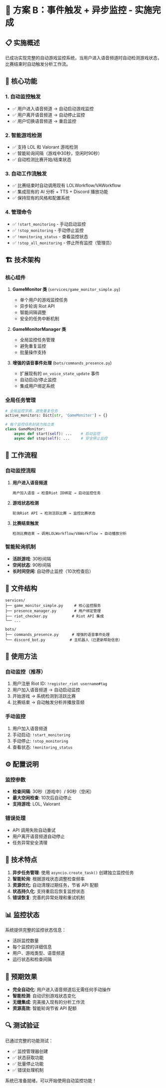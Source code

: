 # 🥈 方案 B：事件触发 + 异步监控 - 实施完成

## 📋 实施概述

已成功实现完整的自动游戏监控系统，当用户进入语音频道时自动检测游戏状态，比赛结束时自动触发分析工作流。

## 🎯 核心功能

### 1. **自动监控触发**
- ✅ 用户进入语音频道 → 自动启动游戏监控
- ✅ 用户离开语音频道 → 自动停止监控
- ✅ 用户切换语音频道 → 重启监控

### 2. **智能游戏检测**
- ✅ 支持 LOL 和 Valorant 游戏检测
- ✅ 智能轮询间隔（游戏中30秒，空闲时90秒）
- ✅ 自动检测比赛开始/结束状态

### 3. **自动工作流触发**
- ✅ 比赛结束时自动调用现有 LOLWorkflow/VAWorkflow
- ✅ 集成现有的 AI 分析 + TTS + Discord 播放功能
- ✅ 保持现有的风格和配置系统

### 4. **管理命令**
- ✅ `!start_monitoring` - 手动启动监控
- ✅ `!stop_monitoring` - 手动停止监控
- ✅ `!monitoring_status` - 查看监控状态
- ✅ `!stop_all_monitoring` - 停止所有监控（管理员）

## 🏗️ 技术架构

### 核心组件

1. **GameMonitor 类** (`services/game_monitor_simple.py`)
   - 单个用户的游戏监控任务
   - 异步轮询 Riot API
   - 智能间隔调整
   - 安全的任务中断机制

2. **GameMonitorManager 类**
   - 全局监控任务管理
   - 避免重复监控
   - 批量操作支持

3. **增强的语音事件处理** (`bots/commands_presence.py`)
   - 扩展现有的 `on_voice_state_update` 事件
   - 自动启动/停止监控
   - 集成用户绑定系统

### 全局任务管理

```python
# 全局监控字典，避免重复任务
active_monitors: Dict[str, 'GameMonitor'] = {}

# 每个监控任务封装为独立类
class GameMonitor:
    async def start(self): ...    # 启动监控
    async def stop(self): ...     # 安全停止监控
```

## 🔄 工作流程

### 自动监控流程

1. **用户进入语音频道**
   ```
   用户加入语音 → 检查Riot ID绑定 → 启动监控任务
   ```

2. **游戏状态检测**
   ```
   轮询Riot API → 检测活跃比赛 → 监控比赛状态
   ```

3. **比赛结束触发**
   ```
   检测比赛结束 → 调用LOLWorkflow/VAWorkflow → 自动播放分析
   ```

### 智能轮询机制

- **活跃游戏**: 30秒间隔
- **空闲状态**: 90秒间隔
- **长时间空闲**: 自动停止监控（10次检查后）

## 📁 文件结构

```
services/
├── game_monitor_simple.py     # 核心监控服务
├── presence_manager.py        # 用户绑定管理
├── riot_checker.py           # Riot API 集成
└── ...

bots/
├── commands_presence.py      # 增强的语音事件处理
└── discord_bot.py           # 主机器人（已更新帮助信息）
```

## 🚀 使用方法

### 自动监控（推荐）
1. 用户注册 Riot ID: `!register_riot username#tag`
2. 用户加入语音频道 → 自动启动监控
3. 开始游戏 → 系统检测到活跃比赛
4. 比赛结束 → 自动触发分析并播放音频

### 手动监控
1. 用户加入语音频道
2. 手动启动: `!start_monitoring`
3. 手动停止: `!stop_monitoring`
4. 查看状态: `!monitoring_status`

## ⚙️ 配置说明

### 监控参数
- **检查间隔**: 30秒（游戏中）/ 90秒（空闲）
- **最大空闲检查**: 10次后自动停止
- **支持游戏**: LOL, Valorant

### 错误处理
- API 调用失败自动重试
- 用户离开语音频道自动停止
- 任务异常安全清理

## 🔧 技术特点

1. **异步任务管理**: 使用 `asyncio.create_task()` 创建独立监控任务
2. **智能轮询**: 根据游戏状态调整检查频率
3. **资源优化**: 自动清理过期任务，节省 API 配额
4. **状态持久化**: 支持重启后恢复监控状态
5. **错误恢复**: 完善的异常处理和重试机制

## 📊 监控状态

系统提供完整的监控状态信息：
- 活跃监控数量
- 每个监控的详细信息
- 用户、游戏类型、语音频道
- 运行状态和检查间隔

## 🎉 预期效果

- **完全自动化**: 用户进入语音频道后无需任何手动操作
- **智能检测**: 自动识别游戏状态变化
- **无缝集成**: 完美接入现有的分析工作流
- **资源高效**: 智能轮询节省 API 配额

## 🔍 测试验证

已通过完整的功能测试：
- ✅ 监控管理器创建
- ✅ 状态获取功能
- ✅ 批量停止功能
- ✅ 错误处理机制

系统已准备就绪，可以开始使用自动监控功能！
